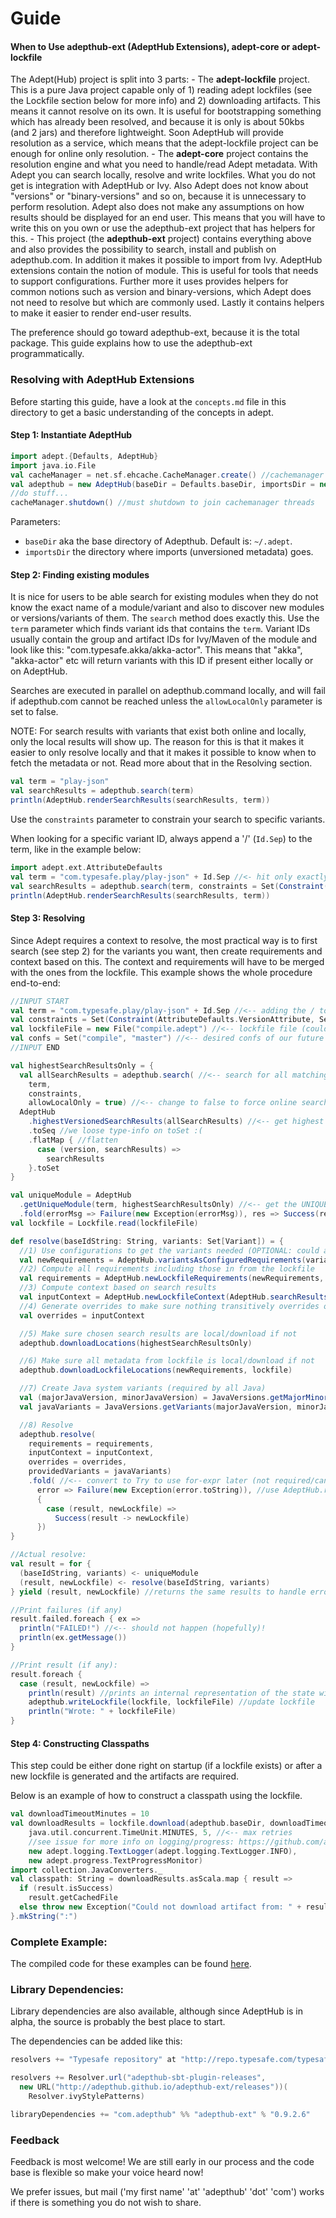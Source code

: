 # Guide

#### When to Use adepthub-ext (AdeptHub Extensions), adept-core or adept-lockfile

The Adept(Hub) project is split into 3 parts: - The **adept-lockfile** project. This is a pure Java project
capable only of 1) reading adept lockfiles (see the Lockfile section below for more info) and 2) downloading
artifacts. This means it cannot resolve on its own. It is useful for bootstrapping something which has already
been resolved, and because it is only is about 50kbs (and 2 jars) and therefore lightweight. Soon AdeptHub
will provide resolution as a service, which means that the adept-lockfile project can be enough for online
only resolution. - The **adept-core** project contains the resolution engine and what you need to handle/read
Adept metadata. With Adept you can search locally, resolve and write lockfiles. What you do not get is
integration with AdeptHub or Ivy. Also Adept does not know about "versions" or "binary-versions" and so on,
because it is unnecessary to perform resolution. Adept also does not make any assumptions on how results should
be displayed for an end user. This means that you will have to write this on you own or use the adepthub-ext
project that has helpers for this. - This project (the **adepthub-ext** project) contains everything above and
also provides the possibility to search, install and publish on adepthub.com. In addition it makes it possible
to import from Ivy. AdeptHub extensions contain the notion of module. This is useful for tools that needs to
support configurations. Further more it uses provides helpers for common notions such as version and
binary-versions, which Adept does not need to resolve but which are commonly used. Lastly it contains helpers
to make it easier to render end-user results.

The preference should go toward adepthub-ext, because it is the total package. This guide explains how to use
the adepthub-ext programmatically.

### Resolving with AdeptHub Extensions

Before starting this guide, have a look at the `concepts.md` file in this directory to get a basic
understanding of the concepts in adept.

#### Step 1: Instantiate AdeptHub

```scala
import adept.{Defaults, AdeptHub}
import java.io.File
val cacheManager = net.sf.ehcache.CacheManager.create() //cachemanager is kept running to speed up later resolutions
val adepthub = new AdeptHub(baseDir = Defaults.baseDir, importsDir = new File("adept-imports"), cacheManager = cacheManager)
//do stuff...
cacheManager.shutdown() //must shutdown to join cachemanager threads
```

Parameters:
- `baseDir` aka the base directory of Adepthub. Default is: `~/.adept`.
- `importsDir` the directory where imports (unversioned metadata) goes.

#### Step 2: Finding existing modules

It is nice for users to be able search for existing modules when they do not know the exact name of a
module/variant and also to discover new modules or versions/variants of them. The `search` method does exactly
this. Use the `term` parameter which finds variant ids that contains the `term`. Variant IDs usually contain
the group and artifact IDs for Ivy/Maven of the module and look like this: "com.typesafe.akka/akka-actor".
This means that "akka", "akka-actor" etc will return variants with this ID if present either locally or on
AdeptHub.

Searches are executed in parallel on adepthub.command locally, and will fail if adepthub.com cannot be reached
unless the `allowLocalOnly` parameter is set to false.

NOTE: For search results with variants that exist both online and locally, only the local results will show
up. The reason for this is that it makes it easier to only resolve locally and that it makes it possible to
know when to fetch the metadata or not. Read more about that in the Resolving section.

```scala
val term = "play-json"
val searchResults = adepthub.search(term)
println(AdeptHub.renderSearchResults(searchResults, term))
```
Use the `constraints` parameter to constrain your search to specific variants.

When looking for a specific variant ID, always append a '/' (`Id.Sep`) to the term, like in the example below:
```scala
import adept.ext.AttributeDefaults
val term = "com.typesafe.play/play-json" + Id.Sep //<- hit only exactly this module
val searchResults = adepthub.search(term, constraints = Set(Constraint(AttributeDefaults.VersionAttribute, Set("2.2.1"))))
println(AdeptHub.renderSearchResults(searchResults, term))
```

#### Step 3: Resolving

Since Adept requires a context to resolve, the most practical way is to first search (see step 2) for the
variants you want, then create requirements and context based on this. The context and requirements will have
to be merged with the ones from the lockfile. This example shows the whole procedure end-to-end:

```scala
//INPUT START
val term = "com.typesafe.play/play-json" + Id.Sep //<-- adding the / to make sure we get the right module
val constraints = Set(Constraint(AttributeDefaults.VersionAttribute, Set("2.2.0"))) //<-- constrain to only 2.2.0
val lockfileFile = new File("compile.adept") //<-- lockfile file (could be anything, but often we map the name to the conf of OUR module)
val confs = Set("compile", "master") //<-- desired confs of our future requirements (compile has the dependencies, master has the artifacts)
//INPUT END

val highestSearchResultsOnly = {
  val allSearchResults = adepthub.search( //<-- search for all matching term
    term,
    constraints,
    allowLocalOnly = true) //<-- change to false to force online searches - when it is true, Adept will be able to resolve if metadata is locally available
  AdeptHub
    .highestVersionedSearchResults(allSearchResults) //<-- get highest
    .toSeq //we loose type-info on toSet :(
    .flatMap { //flatten
      case (version, searchResults) =>
        searchResults
    }.toSet
}

val uniqueModule = AdeptHub
  .getUniqueModule(term, highestSearchResultsOnly) //<-- get the UNIQUE module matching this term/constraints...
  .fold(errorMsg => Failure(new Exception(errorMsg)), res => Success(res)) //<-- convert to Try to use for-expr later (not required/can be implemented differently)
val lockfile = Lockfile.read(lockfileFile)

def resolve(baseIdString: String, variants: Set[Variant]) = {
  //1) Use configurations to get the variants needed (OPTIONAL: could also create requirements)
  val newRequirements = AdeptHub.variantsAsConfiguredRequirements(variants, baseIdString, confs)
  //2) Compute all requirements including those in from the lockfile
  val requirements = AdeptHub.newLockfileRequirements(newRequirements, lockfile)
  //3) Compute context based on search results
  val inputContext = AdeptHub.newLockfileContext(AdeptHub.searchResultsToContext(highestSearchResultsOnly), lockfile)
  //4) Generate overrides to make sure nothing transitively overrides our context (OPTIONAL: can be skipped)
  val overrides = inputContext

  //5) Make sure chosen search results are local/download if not
  adepthub.downloadLocations(highestSearchResultsOnly)

  //6) Make sure all metadata from lockfile is local/download if not
  adepthub.downloadLockfileLocations(newRequirements, lockfile)

  //7) Create Java system variants (required by all Java)  
  val (majorJavaVersion, minorJavaVersion) = JavaVersions.getMajorMinorVersion(this.getClass, this.getClass().getClassLoader())
  val javaVariants = JavaVersions.getVariants(majorJavaVersion, minorJavaVersion)

  //8) Resolve
  adepthub.resolve(
    requirements = requirements,
    inputContext = inputContext,
    overrides = overrides,
    providedVariants = javaVariants)
    .fold( //<-- convert to Try to use for-expr later (not required/can be implemented differently)
      error => Failure(new Exception(error.toString)), //use AdeptHub.renderErrorReport here to get a nicer error message (still under development)
      {
        case (result, newLockfile) =>
          Success(result -> newLockfile)
      })
}

//Actual resolve:
val result = for {
  (baseIdString, variants) <- uniqueModule
  (result, newLockfile) <- resolve(baseIdString, variants)
} yield (result, newLockfile) //returns the same results to handle error below

//Print failures (if any)
result.failed.foreach { ex =>
  println("FAILED!") //<-- should not happen (hopefully)!
  println(ex.getMessage())
}

//Print result (if any):
result.foreach {
  case (result, newLockfile) =>
    println(result) //prints an internal representation of the state with (large) graph - not something the user wants to see (see https://github.com/adepthub/adepthub-ext/issues/13)
    adepthub.writeLockfile(lockfile, lockfileFile) //update lockfile
    println("Wrote: " + lockfileFile)
}
```

#### Step 4: Constructing Classpaths

This step could be either done right on startup (if a lockfile exists) or after a new lockfile is generated
and the artifacts are required.

Below is an example of how to construct a classpath using the lockfile.

```scala
val downloadTimeoutMinutes = 10
val downloadResults = lockfile.download(adepthub.baseDir, downloadTimeoutMinutes,
    java.util.concurrent.TimeUnit.MINUTES, 5, //<-- max retries
    //see issue for more info on logging/progress: https://github.com/adept-dm/adept/issues/35
    new adept.logging.TextLogger(adept.logging.TextLogger.INFO),
    new adept.progress.TextProgressMonitor)
import collection.JavaConverters._
val classpath: String = downloadResults.asScala.map { result =>
  if (result.isSuccess)
    result.getCachedFile
  else throw new Exception("Could not download artifact from: " + result.artifact.locations, result.exception)
}.mkString(":")
```

### Complete Example:

The compiled code for these examples can be found
[here](https://github.com/adepthub/adepthub-ext/blob/master/adepthub-ext/src/main/scala/APIExample.scala).

### Library Dependencies:

Library dependencies are also available, although since AdeptHub is in alpha, the source is probably the best
place to start.

The dependencies can be added like this:
```scala
resolvers += "Typesafe repository" at "http://repo.typesafe.com/typesafe/releases/"

resolvers += Resolver.url("adepthub-sbt-plugin-releases",
  new URL("http://adepthub.github.io/adepthub-ext/releases"))(
    Resolver.ivyStylePatterns)

libraryDependencies += "com.adepthub" %% "adepthub-ext" % "0.9.2.6"
```

### Feedback

Feedback is most welcome! We are still early in our process and the code base is flexible so make your voice
heard now!

We prefer issues, but mail ('my first name' 'at' 'adepthub' 'dot' 'com') works if there is something you do
not wish to share.
